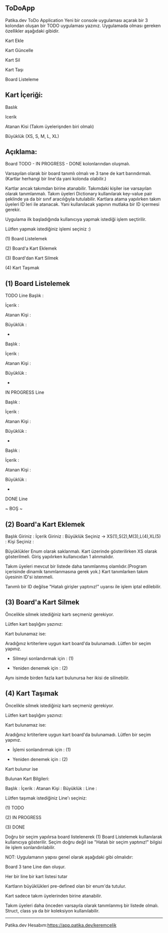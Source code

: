 ToDoApp
---------------------------------

Patika.dev ToDo Application Yeni bir console uygulaması açarak bir 3 kolondan oluşan bir TODO uygulaması yazınız. Uygulamada olması gereken özellikler aşağıdaki gibidir.

Kart Ekle

Kart Güncelle

Kart Sil

Kart Taşı

Board Listeleme


Kart İçeriği:
--------------------------
Baslık

Icerik

Atanan Kisi (Takım üyelerişnden biri olmalı)

Büyüklük (XS, S, M, L, XL)


Açıklama:
----------------------------------

Board TODO - IN PROGRESS - DONE kolonlarından oluşmalı.

Varsayılan olarak bir board tanımlı olmalı ve 3 tane de kart barındırmalı.(Kartlar herhangi bir line'da yani kolonda olabilir.)

Kartlar ancak takımdan birine atanabilir. Takımdaki kişiler ise varsayılan olarak tanımlanmalı. Takım üyeleri Dictionary kullanılarak key-value pair şeklinde ya da bir sınıf aracılığıyla tutulabilir. Kartlara atama yapılırken takım üyeleri ID leri ile atanacak. Yani kullanılacak yapının mutlaka bir ID içermesi gerekir.

Uygulama ilk başladığında kullanıcıya yapmak istediği işlem seçtirilir.

 Lütfen yapmak istediğiniz işlemi seçiniz :) 
 

  (1) Board Listelemek
  
  (2) Board'a Kart Eklemek
  
  (3) Board'dan Kart Silmek
  
  (4) Kart Taşımak
  
  
  
(1) Board Listelemek
---------------------------

TODO Line
Başlık      :

İçerik      :

Atanan Kişi :

Büyüklük    :

-
Başlık      :

İçerik      :

Atanan Kişi :

Büyüklük    :

-

IN PROGRESS Line

Başlık      :

İçerik      :

Atanan Kişi :

Büyüklük    :

-
Başlık      :

İçerik      :

Atanan Kişi :

Büyüklük    :

-

DONE Line

~ BOŞ ~


(2) Board'a Kart Eklemek
------------------------------------------
Başlık Giriniz                                  : 
İçerik Giriniz                                  :
Büyüklük Seçiniz -> XS(1),S(2),M(3),L(4),XL(5)  :
Kişi Seçiniz                                    : 

Büyüklükler Enum olarak saklanmalı. Kart üzerinde gösterilirken XS olarak gösterilmeli. Giriş yapılırken kullanıcıdan 1 alınmalıdır.

Takım üyeleri mevcut bir listede daha tanımlanmış olamlıdır.(Program içerisinde dinamik tanımlanmasına gerek yok.) Kart tanımlarken takım üyesinin ID'si istenmeli.

Tanımlı bir ID değilse "Hatalı girişler yaptınız!" uyarısı ile işlem iptal edilebilir.


(3) Board'a Kart Silmek
------------------------------------

 Öncelikle silmek istediğiniz kartı seçmeniz gerekiyor.
 
 Lütfen kart başlığını yazınız: 
 
Kart bulunamaz ise:

 Aradığınız krtiterlere uygun kart board'da bulunamadı. Lütfen bir seçim yapınız.
 
* Silmeyi sonlandırmak için : (1)

* Yeniden denemek için : (2)

Aynı isimde birden fazla kart bulunursa her ikisi de silinebilir.


(4) Kart Taşımak
--------------------------

 Öncelikle silmek istediğiniz kartı seçmeniz gerekiyor.
 
Lütfen kart başlığını yazınız: 

Kart bulunamaz ise:


 Aradığınız krtiterlere uygun kart board'da bulunamadı. Lütfen bir seçim yapınız.
 
 * İşlemi sonlandırmak için : (1)
 
 * Yeniden denemek için : (2)
 
Kart bulunur ise


 Bulunan Kart Bilgileri:


Başlık      :
İçerik      :
Atanan Kişi :
Büyüklük    :
Line        :

Lütfen taşımak istediğiniz Line'ı seçiniz: 

(1) TODO

(2) IN PROGRESS

(3) DONE

Doğru bir seçim yapılırsa board listelenerek (1) Board Listelemek kullanılarak kullanıcıya gösterilir. Seçim doğru değil ise "Hatalı bir seçim yaptınız!" bilgisi ile işlem sonlandırılabilir.

NOT: Uygulamanın yapısı genel olarak aşağıdaki gibi olmalıdır:


Board 3 tane Line dan oluşur.


Her bir line bir kart listesi tutar


Kartların büyüklükleri pre-defined olan bir enum'da tutulur.

Kart sadece takım üyelerinden birine atanabilir.

Takım üyeleri daha önceden varsayıla olarak tanımlanmış bir listede olmalı. Struct, class ya da bir koleksiyon kullanılabilir.

-----------------
Patika.dev Hesabım:https://app.patika.dev/keremcelik
